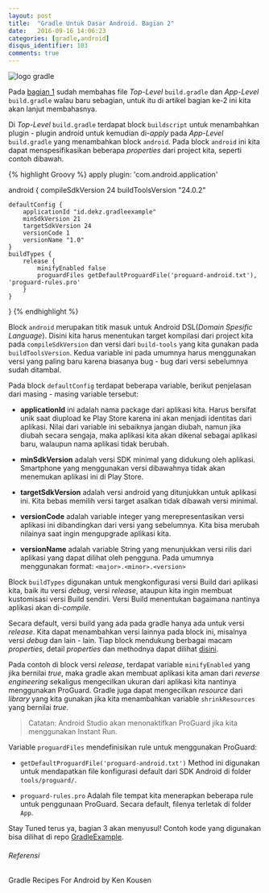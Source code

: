 ```yaml
---
layout: post
title:  "Gradle Untuk Dasar Android. Bagian 2"
date:   2016-09-16 14:06:23 
categories: [gradle,android]
disqus_identifier: 103
comments: true
---
```


![logo gradle](https://technologyconversations.files.wordpress.com/2014/06/gradle.png)

Pada [bagian 1][bagian_1] sudah membahas file *Top-Level* `build.gradle` dan *App-Level* `build.gradle` walau baru sebagian, untuk itu di artikel bagian ke-2 ini kita akan lanjut membahasnya.

<!--more-->

Di *Top-Level* `build.gradle` terdapat block `buildscript` untuk menambahkan plugin - plugin android untuk kemudian di-*apply* pada *App-Level* `build.gradle` yang menambahkan block `android`. Pada block `android` ini kita dapat menspesifikasikan beberapa *properties* dari project kita, seperti contoh dibawah.

{% highlight Groovy %}
apply plugin: 'com.android.application'

android {
    compileSdkVersion 24
    buildToolsVersion "24.0.2"

    defaultConfig {
        applicationId "id.dekz.gradleexample"
        minSdkVersion 21
        targetSdkVersion 24
        versionCode 1
        versionName "1.0"
    }
    buildTypes {
        release {
            minifyEnabled false
            proguardFiles getDefaultProguardFile('proguard-android.txt'), 'proguard-rules.pro'
        }
    }
}
{% endhighlight %}

Block `android` merupakan titik masuk untuk Android DSL(*Domain Spesific Language*). Disini kita harus menentukan target kompilasi dari project kita pada `compileSdkVersion` dan versi dari `build-tools` yang kita gunakan pada `buildToolsVersion`. Kedua variable ini pada umumnya harus menggunakan versi yang paling baru karena biasanya bug - bug dari versi sebelumnya sudah ditambal.

Pada block `defaultConfig` terdapat beberapa variable, berikut penjelasan dari masing - masing variable tersebut:

- **applicationId** ini adalah nama package dari aplikasi kita. Harus bersifat unik saat diupload ke Play Store karena ini akan menjadi identitas dari aplikasi. Nilai dari variable ini sebaiknya jangan diubah, namun jika diubah secara sengaja, maka aplikasi kita akan dikenal sebagai aplikasi baru, walaupun nama aplikasi tidak berubah.

- **minSdkVersion** adalah versi SDK minimal yang didukung oleh aplikasi. Smartphone yang menggunakan versi dibawahnya tidak akan menemukan aplikasi ini di Play Store.

- **targetSdkVersion** adalah versi android yang ditunjukkan untuk aplikasi ini. Kita bebas memilih versi target asalkan tidak dibawah versi minimal.

- **versionCode** adalah variable integer yang merepresentasikan versi aplikasi ini dibandingkan dari versi yang sebelumnya. Kita bisa merubah nilainya saat ingin mengupgrade aplikasi kita.

- **versionName** adalah variable String yang menunjukkan versi rilis dari aplikasi yang dapat dilihat oleh pengguna. Pada umumnya menggunakan format: `<major>.<minor>.<version>`

Block `buildTypes` digunakan untuk mengkonfigurasi versi Build dari aplikasi kita, baik itu versi *debug*, versi *release*, ataupun kita ingin membuat kustomisasi versi Build sendiri. Versi Build menentukan bagaimana nantinya aplikasi akan di-*compile*.

Secara default, versi build yang ada pada gradle hanya ada untuk versi *release*. Kita dapat menambahkan versi lainnya pada block ini, misalnya versi *debug* dan lain - lain. Tiap block mendukung berbagai macam *properties*, detail *properties* dan methodnya dapat dilihat [disini][DSL_ref].

Pada contoh di block versi *release*, terdapat variable `minifyEnabled` yang jika bernilai *true*, maka gradle akan membuat aplikasi kita aman dari *reverse engineering* sekaligus mengecilkan ukuran dari aplikasi kita nantinya menggunakan ProGuard. Gradle juga dapat mengecilkan *resource* dari *library* yang kita gunakan jika kita menambahkan variable `shrinkResources` yang bernilai *true*.

> Catatan: Android Studio akan menonaktifkan ProGuard jika kita menggunakan Instant Run.

Variable `proguardFiles` mendefinisikan rule untuk menggunakan ProGuard:

- `getDefaultProguardFile('proguard-android.txt')` Method ini digunakan untuk mendapatkan file konfigurasi default dari SDK Android di folder `tools/proguard/`.

- `proguard-rules.pro` Adalah file tempat kita menerapkan beberapa rule untuk penggunaan ProGuard. Secara default, filenya terletak di folder `App`.

Stay Tuned terus ya, bagian 3 akan menyusul! Contoh kode yang digunakan bisa dilihat di repo [GradleExample][GradleExample].


###### Referensi
Gradle Recipes For Android by Ken Kousen

[bagian_1]: https://dekzitfz.github.io/articles/2016-09/gradle-untuk-dasar-android
[DSL_ref]: http://google.github.io/android-gradle-dsl/current/index.html
[GradleExample]: https://github.com/dekzitfz/GradleExample